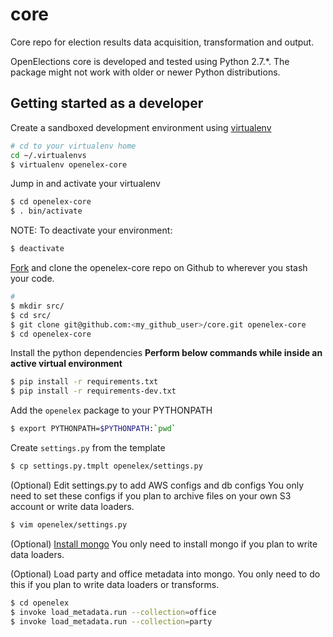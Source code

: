 core
====

Core repo for election results data acquisition, transformation and output.

OpenElections core is developed and tested using Python 2.7.*. The package
might not work with older or newer Python distributions.

Getting started as a developer
------------------------------

Create a sandboxed development environment using [virtualenv](http://www.virtualenv.org/en/latest/)
```bash
# cd to your virtualenv home
cd ~/.virtualenvs
$ virtualenv openelex-core
```

Jump in and activate your virtualenv
```bash
$ cd openelex-core
$ . bin/activate

```

NOTE: To deactivate your environment:
```bash
$ deactivate
```

[Fork](https://help.github.com/articles/fork-a-repo) and clone the openelex-core repo on Github
to wherever you stash your code.
```bash
# 
$ mkdir src/
$ cd src/
$ git clone git@github.com:<my_github_user>/core.git openelex-core
$ cd openelex-core 
```

Install the python dependencies
**Perform below commands while inside an active virtual environment**
```bash
$ pip install -r requirements.txt
$ pip install -r requirements-dev.txt
```

Add the ``openelex`` package to your PYTHONPATH
```bash
$ export PYTHONPATH=$PYTHONPATH:`pwd`
```

Create ``settings.py`` from the template 
```bash
$ cp settings.py.tmplt openelex/settings.py
```

(Optional) Edit settings.py to add AWS configs and db configs
You only need to set these configs if you plan to
archive files on your own S3 account or write data loaders.
```bash
$ vim openelex/settings.py
```

(Optional) [Install mongo](http://docs.mongodb.org/manual/installation/)
You only need to install mongo if you plan to write data loaders.

(Optional) Load party and office metadata into mongo.
You only need to do this if you plan to write data loaders or transforms.

```bash
$ cd openelex
$ invoke load_metadata.run --collection=office
$ invoke load_metadata.run --collection=party
```

